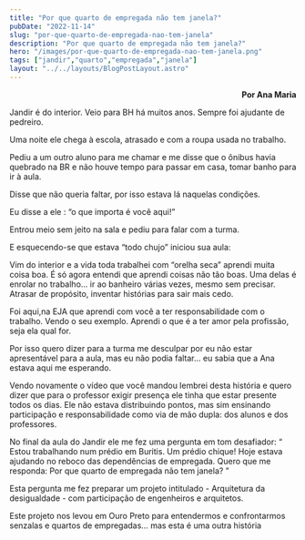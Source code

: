 ```yaml
---
title: "Por que quarto de empregada não tem janela?"
pubDate: "2022-11-14"
slug: "por-que-quarto-de-empregada-nao-tem-janela"
description: "Por que quarto de empregada não tem janela?"
hero: "/images/por-que-quarto-de-empregada-nao-tem-janela.png"
tags: ["jandir","quarto","empregada","janela"]
layout: "../../layouts/BlogPostLayout.astro"
---
```


<p style='text-align: right;'> <strong> Por Ana Maria </strong> </p>

Jandir é do interior. Veio para BH há muitos anos. Sempre foi ajudante de pedreiro.

Uma noite ele chega à escola, atrasado e com a roupa usada no trabalho.

Pediu a um outro aluno para me chamar e me disse que o ônibus havia quebrado na BR e não houve tempo para passar em casa, tomar banho para ir à aula.

Disse que não queria faltar, por isso estava lá naquelas condições.

Eu disse a ele : “o que importa é você aqui!”

Entrou meio sem jeito na sala e pediu para falar com a turma.

E esquecendo-se que estava “todo chujo” iniciou sua aula:

Vim do interior e a vida toda trabalhei com “orelha seca” aprendi muita coisa boa. É só agora entendi que aprendi coisas não tão boas. Uma delas é enrolar no trabalho… ir ao banheiro várias vezes, mesmo sem precisar. Atrasar de propósito, inventar histórias para sair mais cedo.

Foi aqui,na EJA que aprendi com você a ter responsabilidade com o trabalho. Vendo o seu exemplo. Aprendi o que é a ter amor pela profissão, seja ela qual for.

Por isso quero dizer para a turma me desculpar por eu não estar apresentável para a aula, mas eu não podia faltar… eu sabia que a Ana estava aqui me esperando.

Vendo novamente o vídeo que você mandou lembrei desta história e quero dizer que para o professor exigir presença ele tinha que estar presente todos os dias. Ele não estava distribuindo pontos, mas sim ensinando participação e responsabilidade como via de mão dupla: dos alunos e dos professores.

No final da aula do Jandir ele me fez uma pergunta em tom desafiador: “ Estou trabalhando num prédio em Buritis. Um prédio chique! Hoje estava ajudando no reboco das dependências de empregada. Quero que me responda: Por que quarto de empregada não tem janela? ”

Esta pergunta me fez preparar um projeto intitulado - Arquitetura da desigualdade - com participação de engenheiros e arquitetos. 

Este projeto nos levou em Ouro Preto para entendermos e confrontarmos senzalas e quartos de empregadas… mas esta é uma outra história
